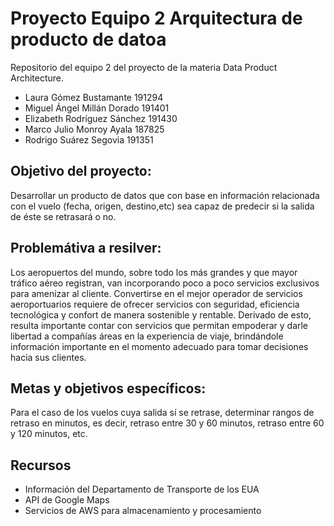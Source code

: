 # Proyecto Equipo 2 Arquitectura de producto de datoa
Repositorio del equipo 2 del proyecto de la materia Data Product Architecture.

+ Laura Gómez Bustamante 191294 
+ Miguel Ángel Millán Dorado 191401 
+  Elizabeth Rodríguez Sánchez 191430 
+ Marco Julio Monroy Ayala 187825 
+ Rodrigo Suárez Segovia 191351


## Objetivo del proyecto:

Desarrollar un producto de datos que con base en información relacionada con el vuelo (fecha, origen, destino,etc) sea capaz de predecir si la salida de éste se retrasará o no.

## Problemátiva a resilver:

Los aeropuertos del mundo, sobre todo los más grandes y que mayor tráfico aéreo registran, van 
incorporando poco a poco servicios exclusivos para amenizar al cliente. Convertirse en el mejor 
operador de servicios aeroportuarios requiere de ofrecer servicios con seguridad, eficiencia 
tecnológica y confort de manera sostenible y rentable. Derivado de esto, resulta importante contar con servicios que permitan empoderar y darle libertad a compañías áreas en la experiencia de viaje, brindándole información importante en el momento adecuado para tomar decisiones hacia sus clientes.

## Metas y objetivos específicos:

Para el caso de los vuelos cuya salida sí se retrase, determinar rangos de retraso en minutos, es decir, retraso entre 30 y 60 minutos, retraso entre 60 y 120 minutos, etc.

## Recursos

+ Información del Departamento de Transporte de los EUA
+ API de Google Maps
+ Servicios de AWS para almacenamiento y procesamiento
